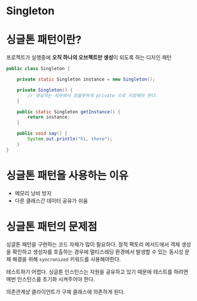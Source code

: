 # Singleton

# 싱글톤 패턴이란?

프로젝트가 실행중에 **오직 하나의 오브젝트만 생성**이 되도록 하는 디자인 패턴

```java
public class Singleton {

    private static Singleton instance = new Singleton();

    private Singleton() {
        // 생성자는 외부에서 호출못하게 private 으로 지정해야 한다.
    }

    public static Singleton getInstance() {
        return instance;
    }

    public void say() {
        System.out.println("hi, there");
    }
}
```

# 싱글톤 패턴을 사용하는 이유

- 메모리 낭비 방지
- 다른 클래스간 데이터 공유가 쉬움

# 싱글톤 패턴의 문제점

싱글톤 패턴을 구현하는 코드 자체가 많이 필요하다. 정적 팩토리 메서드에서 객체 생성을 확인하고 생성자를 호출하는 경우에 멀티스레딩 환경에서 발생할 수 있는 동시성 문제 해결을 위해 `syncronized` 키워드를 사용해야한다.

테스트하기 어렵다. 싱글톤 인스턴스는 자원을 공유하고 있기 때문에 테스트를 하려면 매번 인스턴스를 초기화 시켜주어야 한다.

의존관계상 클라이언트가 구체 클래스에 의존하게 된다.
